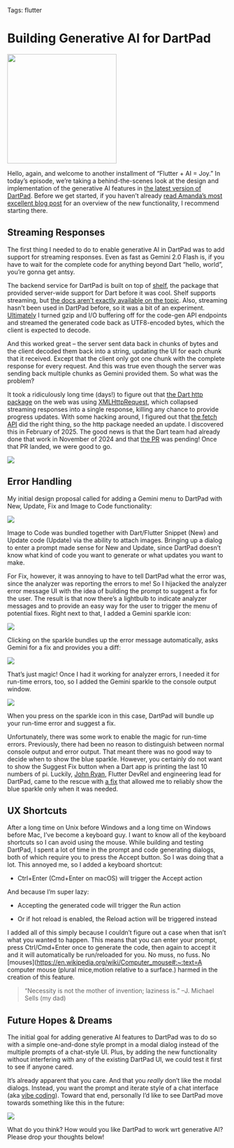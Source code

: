 Tags: flutter

# Building Generative AI for DartPad

<img src="_images/building-gen-ai-dartpad/dartpad-with-gemini.webp" class="main-blog-image" style="width: 250px" />

Hello, again, and welcome to another installment of “Flutter + AI = Joy.” In today’s episode, we’re taking a behind-the-scenes look at the design and implementation of the generative AI features in [the latest version of DartPad](https://dartpad.dev). Before we get started, if you haven’t already [read Amanda’s most excellent blog post](https://medium.com/dartlang/gemini-for-dartpad-ca962729cee6) for an overview of the new functionality, I recommend starting there.

## Streaming Responses

The first thing I needed to do to enable generative AI in DartPad was to add support for streaming responses. Even as fast as Gemini 2.0 Flash is, if you have to wait for the complete code for anything beyond Dart “hello, world”, you’re gonna get antsy.

The backend service for DartPad is built on top of [shelf](https://pub.dev/packages/shelf), the package that provided server-wide support for Dart before it was cool. Shelf supports streaming, but [the docs aren’t exactly available on the topic](https://pub.dev/documentation/shelf/latest/search.html?q=stream). Also, streaming hasn’t been used in DartPad before, so it was a bit of an experiment. [Ultimately](https://github.com/dart-lang/dart-pad/blob/c2f4fe190567806dc1d633e9a8b1c7007cbde366/pkgs/dart_services/lib/src/common_server.dart#L382) I turned gzip and I/O buffering off for the code-gen API endpoints and streamed the generated code back as UTF8-encoded bytes, which the client is expected to decode.

And this worked great – the server sent data back in chunks of bytes and the client decoded them back into a string, updating the UI for each chunk that it received. Except that the client only got one chunk with the complete response for every request. And this was true even though the server was sending back multiple chunks as Gemini provided them. So what was the problem?

It took a ridiculously long time (days!) to figure out that [the Dart http package](https://pub.dev/packages/http) on the web was using [XMLHttpRequest](https://developer.mozilla.org/en-US/docs/Web/API/XMLHttpRequest), which collapsed streaming responses into a single response, killing any chance to provide progress updates. With some hacking around, I figured out that [the fetch API](https://developer.mozilla.org/en-US/docs/Web/API/Fetch_API) did the right thing, so the http package needed an update. I discovered this in February of 2025. The good news is that the Dart team had already done that work in November of 2024 and that [the PR](https://github.com/dart-lang/http/pull/1401) was pending! Once that PR landed, we were good to go.

![](_images/building-gen-ai-dartpad/generate-code.gif)

## Error Handling

My initial design proposal called for adding a Gemini menu to DartPad with New, Update, Fix and Image to Code functionality:

![](_images/building-gen-ai-dartpad/image4.png)

Image to Code was bundled together with Dart/Flutter Snippet (New) and Update code (Update) via the ability to attach images. Bringing up a dialog to enter a prompt made sense for New and Update, since DartPad doesn’t know what kind of code you want to generate or what updates you want to make.

For Fix, however, it was annoying to have to tell DartPad what the error was, since the analyzer was reporting the errors to me! So I hijacked the analyzer error message UI with the idea of building the prompt to suggest a fix for the user. The result is that now there’s a lightbulb to indicate analyzer messages and to provide an easy way for the user to trigger the menu of potential fixes. Right next to that, I added a Gemini sparkle icon:

![](_images/building-gen-ai-dartpad/image2.png)

Clicking on the sparkle bundles up the error message automatically, asks Gemini for a fix and provides you a diff:

![](_images/building-gen-ai-dartpad/image1.png)

That’s just magic! Once I had it working for analyzer errors, I needed it for run-time errors, too, so I added the Gemini sparkle to the console output window.

![](_images/building-gen-ai-dartpad/image3.png)

When you press on the sparkle icon in this case, DartPad will bundle up your run-time error and suggest a fix. 

Unfortunately, there was some work to enable the magic for run-time errors. Previously, there had been no reason to distinguish between normal console output and error output. That meant there was no good way to decide when to show the blue sparkle. However, you certainly do not want to show the Suggest Fix button when a Dart app is printing the last 10 numbers of pi. Luckily, [John Ryan](https://github.com/johnpryan), Flutter DevRel and engineering lead for DartPad, came to the rescue with [a fix](https://github.com/dart-lang/dart-pad/pull/3162) that allowed me to reliably show the blue sparkle only when it was needed.

## UX Shortcuts

After a long time on Unix before Windows and a long time on Windows before Mac, I’ve become a keyboard guy. I want to know all of the keyboard shortcuts so I can avoid using the mouse. While building and testing DartPad, I spent a lot of time in the prompt and code generating dialogs, both of which require you to press the Accept button. So I was doing that a lot. This annoyed me, so I added a keyboard shortcut:

- Ctrl+Enter (Cmd+Enter on macOS) will trigger the Accept action

And because I’m super lazy:

- Accepting the generated code will trigger the Run action

- Or if hot reload is enabled, the Reload action will be triggered instead

I added all of this simply because I couldn’t figure out a case when that isn’t what you wanted to happen. This means that you can enter your prompt, press Ctrl/Cmd+Enter once to generate the code, then again to accept it and it will automatically be run/reloaded for you. No muss, no fuss. No [mouses](https://en.wikipedia.org/wiki/Computer_mouse#:~:text=A computer mouse (plural mice,motion relative to a surface.) harmed in the creation of this feature.

> “Necessity is not the mother of invention; laziness is.” –J. Michael Sells (my dad)

## Future Hopes & Dreams

The initial goal for adding generative AI features to DartPad was to do so with a simple one-and-done style prompt in a modal dialog instead of the multiple prompts of a chat-style UI. Plus, by adding the new functionality without interfering with any of the existing DartPad UI, we could test it first to see if anyone cared.

It’s already apparent that you care. And that you *really* don’t like the modal dialogs. Instead, you want the prompt and iterate style of a chat interface (aka [vibe coding](https://x.com/karpathy/status/1886192184808149383)). Toward that end, personally I’d like to see DartPad move towards something like this in the future:

![](_images/building-gen-ai-dartpad/image5.png)

What do you think? How would you like DartPad to work wrt generative AI? Please drop your thoughts below!